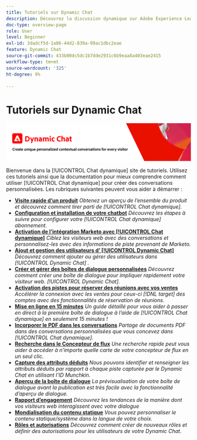 ```yaml
---
title: Tutoriels sur Dynamic Chat
description: Découvrez la discussion dynamique sur Adobe Experience League. Utilisez ces tutoriels et la documentation pour mieux comprendre comment utiliser la discussion dynamique afin de créer des conversations personnalisées.
doc-type: overview-page
role: User
level: Beginner
exl-id: 3dadcf5d-1a06-44d2-839a-99ac1dbc2eae
feature: Dynamic Chat
source-git-commit: 433b00dc5dc1b7dde2931c6b9eaa8a403eae2415
workflow-type: tm+mt
source-wordcount: '325'
ht-degree: 9%

---
```


# Tutoriels sur Dynamic Chat

![](assets/dynamic-chat-header.png)

Bienvenue dans la [!UICONTROL Chat dynamique]  site de tutoriels. Utilisez ces tutoriels ainsi que la documentation pour mieux comprendre comment utiliser [!UICONTROL Chat dynamique]  pour créer des conversations personnalisées. Les rubriques suivantes peuvent vous aider à démarrer :

* **[Visite rapide d’un produit](product-tour.md)**
  *Obtenez un aperçu de l’ensemble du produit et découvrez comment tirer parti de [!UICONTROL Chat dynamique].*
* **[Configuration et installation de votre chatbot](setup.md)**
  *Découvrez les étapes à suivre pour configurer votre [!UICONTROL Chat dynamique]  abonnement.*
* **[Activation de l’intégration Marketo avec [!UICONTROL Chat dynamique]](marketo-integration.md)**
  *Ciblez les visiteurs web avec des conversations et personnalisez-les avec des informations de piste provenant de Marketo.*
* **[Ajout et gestion des utilisateurs d’ [!UICONTROL Dynamic Chat]](user-management.md)**
  *Découvrez comment ajouter ou gérer des utilisateurs dans [!UICONTROL Dynamic Chat] .*
* **[Créer et gérer des boîtes de dialogue personnalisées](dialogue-management.md)**
  *Découvrez comment créer une boîte de dialogue pour impliquer rapidement votre visiteur web. [!UICONTROL Dynamic Chat].*
* **[Activation des pistes pour réserver des réunions avec vos ventes](meeting-booking.md)**
  *Accélérer la connexion avec les ventes pour ceux-ci [!DNL target] des comptes avec des fonctionnalités de réservation de réunions.*
* **[Mise en ligne en 15 minutes](go-live-in-15-minutes.md)**
  *Un guide détaillé pour vous aider à passer en direct à la première boîte de dialogue à l’aide de [!UICONTROL Chat dynamique]  en seulement 15 minutes !*
* **[Incorporer le PDF dans les conversations](document-cloud-integration.md)**
  *Partage de documents PDF dans des conversations personnalisées que vous concevez dans [!UICONTROL Chat dynamique].*
* **[Recherche dans le Concepteur de flux](search-in-stream-designer.md)**
  *Une recherche rapide peut vous aider à accéder à n’importe quelle carte de votre concepteur de flux en un seul clic.*
* **[Capture des attributs déduits](capture-inferred-attributes.md)**
  *Nous pouvons identifier et renseigner les attributs déduits par rapport à chaque piste capturée par le Dynamic Chat en utilisant l’ID Munchkin.*
* **[Aperçu de la boîte de dialogue](dialogue-preview.md)**
  *La prévisualisation de votre boîte de dialogue avant la publication est très facile avec la fonctionnalité d’aperçu de dialogue.*
* **[Rapport d’engagement](engagement-report.md)**
  *Découvrez les tendances de la manière dont vos visiteurs web interagissent avec votre dialogue*
* **[Mondialisation du contenu statique](globalization-of-static-content.md)**
  *Vous pouvez personnaliser le contenu statique/système dans la langue de votre choix.*
* **[Rôles et autorisations](roles-and-permissions.md)**
  *Découvrez comment créer de nouveaux rôles et définir des autorisations pour les utilisateurs de votre Dynamic Chat.*
